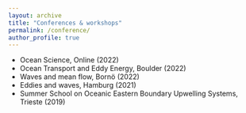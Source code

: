```yaml
---
layout: archive
title: "Conferences & workshops"
permalink: /conference/
author_profile: true
---
```


* Ocean Science, Online (2022)
* Ocean Transport and Eddy Energy, Boulder (2022)
* Waves and mean flow, Bornö (2022)
* Eddies and waves, Hamburg (2021)
* Summer School on Oceanic Eastern Boundary Upwelling Systems, Trieste (2019)

